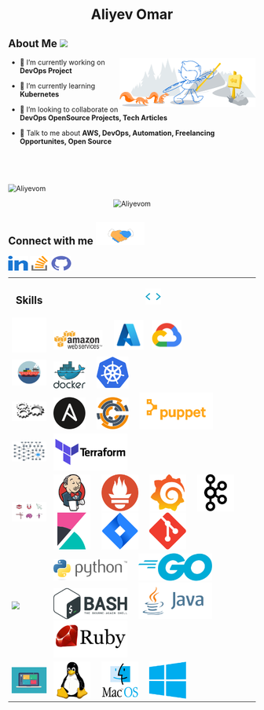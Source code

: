 <h1 align="center">Aliyev Omar</h1>


<h2> About Me <img src = "Images/DevOps.gif" width = "100"></h2>

<img width="55%" align="right" alt="Github" src="Images/git-header.svg" />

- 🔭 I’m currently working on **DevOps Project**

- 🌱 I’m currently learning **Kubernetes**

- 👯 I’m looking to collaborate on **DevOps OpenSource Projects, Tech Articles**

- 💬 Talk to me about **AWS, DevOps, Automation, Freelancing Opportunites, Open Source**


<br><br><br>

<p align="left"> <img src="https://github.com/aliyevom" alt="Aliyevom" /> </p>

<p align="center"><img src="https://github.com/aliyevom" alt="Aliyevom"/></p>

<h2> Connect with me <img src='Images/handshake.gif' width="100"> </h2>
<p align="left">
<a href="https://www.linkedin.com/in/aliyevom/" target="blank"><img align="center" src="Images/linked-in-alt.svg"  height="30" width="40" /></a>
<a href="https://www.linkedin.com/in/aliyevom/" target="blank"><img align="center" src="Images/stack-overflow.svg"  height="30" width="40" /></a>
<a href = 'https://github.com/aliyevom'> <img align= 'center' src="Images/github.svg"  height="30" width="40" /></a> 
</p>



<!-- <h2> Skills <img src = "Images/Skills.gif" width = 32> </h2> -->

<table style="width:100%">
  <tr>
    <th><h2> Skills </h2> </th>
    <th> <img src = "Images/Skills.gif" width = 32></th>
  </tr>
  <tr>
    <td> <img src = "Images/cloud.gif" width = 75> </td>
    <td>
      <img src="Images/aws.gif" alt="aws" width="100"/> &nbsp;&nbsp;&nbsp;&nbsp;
      <img src="Images/azure.png" alt="azure" width="60"/>&nbsp;&nbsp;&nbsp;&nbsp;
      <img src="Images/gcp.svg" alt="azure" width="60"/>
    </td>
  </tr>
  <tr>
    <td> <img src = "Images/containers.gif" width = 75> </td>
    <td>
      <img src="Images/docker.svg" alt="aws" width="65"/> &nbsp;&nbsp;&nbsp;&nbsp;
      <img src="Images/k8s.svg" alt="azure" width="65"/>
    </td>
  </tr>
    <tr>
    <td> <img src = "Images/gears.gif" width = 75> </td>
    <td>
      <img src="Images/ansible.svg" alt="aws" width="65"/> &nbsp;&nbsp;&nbsp;&nbsp;
      <img src="Images/chef.svg" alt="azure" width="65"/> &nbsp;&nbsp;&nbsp;&nbsp;
      <img src="Images/puppet.svg" alt="azure" width="150"/>
    </td>
  </tr>
  <tr>
    <td> <img src = "Images/iac.gif" width = 75> </td>
    <td>
      <img src="Images/terraform.svg" alt="aws" width="150"/> &nbsp;&nbsp;&nbsp;&nbsp;
    </td>
  </tr>
  <tr>
    <td> <img src = "Images/tools.gif" width = 90> </td>
    <td>
      <img src="Images/jenkins.svg" alt="aws" width="75"/> &nbsp;&nbsp;&nbsp;&nbsp;
      <img src="Images/prometheusio.svg" alt="aws" width="75"/> &nbsp;&nbsp;&nbsp;&nbsp;
      <img src="Images/grafana.svg" alt="aws" width="75"/> &nbsp;&nbsp;&nbsp;&nbsp;
      <img src="Images/kafka.svg" alt="aws" width="75"/> &nbsp;&nbsp;&nbsp;&nbsp;
      <img src="Images/kibana.svg" alt="aws" width="75"/> &nbsp;&nbsp;&nbsp;&nbsp;
      <img src="Images/jira.svg" alt="aws" width="75"/> &nbsp;&nbsp;&nbsp;&nbsp;
      <img src="Images/git.svg" alt="aws" width="75"/> &nbsp;&nbsp;&nbsp;&nbsp;          
    </td>
  </tr>
  <tr>
    <td> <img src = "Images/programming.gif" width = 75> </td>
    <td>
      <img src="Images/python.svg" alt="aws" width="150"/> &nbsp;&nbsp;&nbsp;&nbsp;
      <img src="Images/golang.svg" alt="aws" width="150"/> &nbsp;&nbsp;&nbsp;&nbsp;
      <img src="Images/shell.svg" alt="aws" width="150"/> &nbsp;&nbsp;&nbsp;&nbsp;
      <img src="Images/java.svg" alt="aws" width="150"/> &nbsp;&nbsp;&nbsp;&nbsp;
      <img src="Images/ruby.svg" alt="aws" width="150"/> &nbsp;&nbsp;&nbsp;&nbsp;
    </td>
  </tr>
    <tr>
    <td> <img src = "Images/os.gif" width = 75> </td>
    <td>
      <img src="Images/linux.svg" alt="aws" width="75"/> &nbsp;&nbsp;&nbsp;&nbsp;
      <img src="Images/macos.svg" alt="aws" width="75"/> &nbsp;&nbsp;&nbsp;&nbsp;
      <img src="Images/windows.svg" alt="aws" width="75"/> &nbsp;&nbsp;&nbsp;&nbsp;
    </td>
  </tr>

</table>



